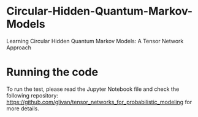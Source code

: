 # Circular-Hidden-Quantum-Markov-Models
Learning Circular Hidden Quantum Markov Models: A Tensor Network Approach

# Running the code
To run the test, please read the Jupyter Notebook file and check the following repository: https://github.com/glivan/tensor_networks_for_probabilistic_modeling
for more details.

